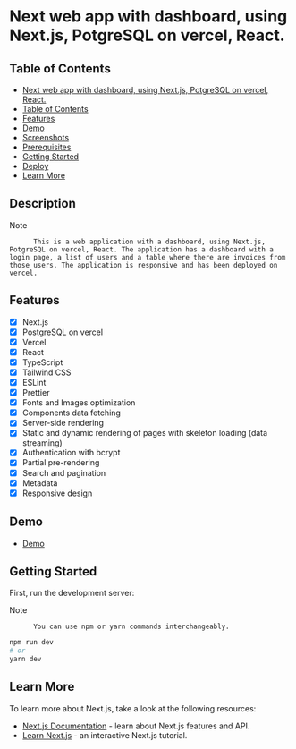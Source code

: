 # Next web app with dashboard, using Next.js, PotgreSQL on vercel, React.

## Table of Contents

- [Next web app with dashboard, using Next.js, PotgreSQL on vercel, React.](#next-web-app-with-dashboard-using-nextjs-potgresql-in-vercel-react)
- [Table of Contents](#table-of-contents)
- [Features](#features)
- [Demo](#demo)
- [Screenshots](#screenshots)
- [Prerequisites](#prerequisites)
- [Getting Started](#getting-started)
- [Deploy](#deploy)
- [Learn More](#learn-more)

## Description


> [!NOTE]
          This is a web application with a dashboard, using Next.js, PotgreSQL on vercel, React. The application has a dashboard with a login page, a list of users and a table where there are invoices from those users. The application is responsive and has been deployed on vercel. 


## Features

- [x] Next.js
- [x] PostgreSQL on vercel
- [x] Vercel
- [x] React
- [x] TypeScript
- [x] Tailwind CSS
- [x] ESLint
- [x] Prettier
- [x] Fonts and Images optimization 
- [x] Components data fetching
- [x] Server-side rendering
- [x] Static and dynamic rendering of pages with skeleton loading (data streaming)
- [x] Authentication with bcrypt 
- [x] Partial pre-rendering
- [x] Search and pagination
- [x] Metadata
- [x] Responsive design

## Demo

- [Demo](https://nextjs-dashboard.vercel.app/)

## Getting Started

First, run the development server:

> [!NOTE]
          You can use npm or yarn commands interchangeably.

```bash
npm run dev
# or
yarn dev
```

## Learn More

To learn more about Next.js, take a look at the following resources:

- [Next.js Documentation](https://nextjs.org/docs) - learn about Next.js features and API.
- [Learn Next.js](https://nextjs.org/learn) - an interactive Next.js tutorial.
